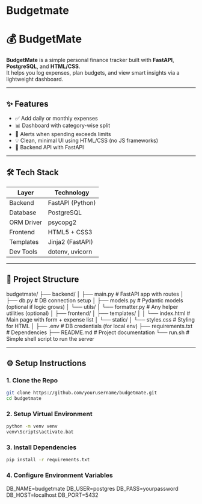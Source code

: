 # Budgetmate
# 💰 BudgetMate

**BudgetMate** is a simple personal finance tracker built with **FastAPI**, **PostgreSQL**, and **HTML/CSS**.  
It helps you log expenses, plan budgets, and view smart insights via a lightweight dashboard.

---

## ✨ Features

- ✅ Add daily or monthly expenses
- 📊 Dashboard with category-wise split
- 🚨 Alerts when spending exceeds limits
- 💡 Clean, minimal UI using HTML/CSS (no JS frameworks)
- 🔌 Backend API with FastAPI

---

## 🛠️ Tech Stack

| Layer       | Technology        |
|-------------|-------------------|
| Backend     | FastAPI (Python)  |
| Database    | PostgreSQL        |
| ORM Driver  | psycopg2          |
| Frontend    | HTML5 + CSS3      |
| Templates   | Jinja2 (FastAPI)  |
| Dev Tools   | dotenv, uvicorn   |

---

## 📁 Project Structure

budgetmate/
├── backend/
│   ├── main.py                    # FastAPI app with routes
│   ├── db.py                      # DB connection setup
│   ├── models.py                  # Pydantic models (optional if logic grows)
│   └── utils/
│       └── formatter.py           # Any helper utilities (optional)
│
├── frontend/
│   ├── templates/
│   │   └── index.html             # Main page with form + expense list
│   └── static/
│       └── styles.css             # Styling for HTML
│
├── .env                           # DB credentials (for local env)
├── requirements.txt               # Dependencies
├── README.md                      # Project documentation
└── run.sh                         # Simple shell script to run the server



---

## ⚙️ Setup Instructions

### 1. Clone the Repo
```bash
git clone https://github.com/yourusername/budgetmate.git
cd budgetmate

```
### 2. Setup Virtual Environment
```bash
python -m venv venv
venv\Scripts\activate.bat
```
### 3. Install Dependencies
```bash
pip install -r requirements.txt
```

### 4. Configure Environment Variables

DB_NAME=budgetmate
DB_USER=postgres
DB_PASS=yourpassword
DB_HOST=localhost
DB_PORT=5432

